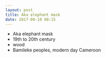 ```yaml
---
layout: post
title: Aka elephant mask
date: 2017-09-10 00:15
---
```


* Aka elephant mask
* 19th to 20th century
* wood
* Bamileke peoples, modern day Cameroon
